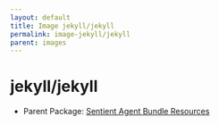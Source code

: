 ```yaml
---
layout: default
title: Image jekyll/jekyll
permalink: image-jekyll/jekyll
parent: images
---
```

# jekyll/jekyll

* Parent Package: [Sentient Agent Bundle Resources](package--sabr)


